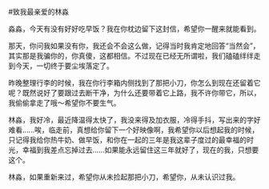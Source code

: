 #致我最亲爱的林淼

  淼淼，今天有没有好好吃早饭？我在你枕边留下这封信，希望你一醒来就能看到。  
  
  那天，你问我如果没有你，我还会不会这么做，记得当时我肯定地回答“当然会”，其实那是我骗你的，你真傻，这都相信。不过现在已经无所谓啦，我们磕磕绊绊走到今天，一切终于要尘埃落定了。  
  
  昨晚整理行李的时候，我在你行李箱内侧找到了那把小刀，你怎么到现在还留着它呢？既然说好了要跟过去断干净，为什么还要带着它上路，我不许你带它，所以，我偷偷拿走了哦～希望你不要生气。  
  
  林淼，我好冷，最近降温得太快了，我没来得及加衣服，冷得手抖，写出来的字好难看......唉，临走前，真想给你留下一个好映像啊，我希望你以后想起我的时候，只记得我给你热牛奶、做早饭，和你在一起的三年是我这辈子度过的最幸福的时光，幸福到我差点忘掉过去......如果能永远留住这三年就好了，现在的我，只想要这个。  
  
  林淼，如果重新来过，希望你从未捡起那把小刀，希望你，从未认识过我。
